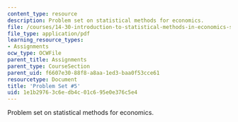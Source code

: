 ```yaml
---
content_type: resource
description: Problem set on statistical methods for economics.
file: /courses/14-30-introduction-to-statistical-methods-in-economics-spring-2009/1e1b29763c6edb4c01c695e0e376c5e4_MIT14_30s09_pset05.pdf
file_type: application/pdf
learning_resource_types:
- Assignments
ocw_type: OCWFile
parent_title: Assignments
parent_type: CourseSection
parent_uid: f6607e30-88f8-a8aa-1ed3-baa0f53cce61
resourcetype: Document
title: 'Problem Set #5'
uid: 1e1b2976-3c6e-db4c-01c6-95e0e376c5e4
---
```

Problem set on statistical methods for economics.

